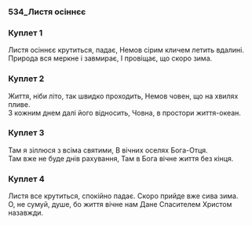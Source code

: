 ### 534_Листя осіннєє
### Куплет 1
Листя осіннєє крутиться, падає, Немов сірим кличем летить вдалині.<br/>Природа вся меркне і завмирає, І провіщає, що скоро зима.
### Куплет 2
Життя, ніби літо, так швидко проходить, Немов човен, що на хвилях пливе. <br/>З кожним днем далі його відносить, Човна, в простори життя-океан.
### Куплет 3
Там я зіллюся з всіма святими, В вічних оселях Бога-Отця. <br/>Там вже не буде днів рахування, Там в Бога вічне життя без кінця.
### Куплет 4
Листя все крутиться, спокійно падає. Скоро прийде вже сива зима. <br/>О, не сумуй, душе, бо життя вічне нам Дане Спасителем Христом назавжди.
